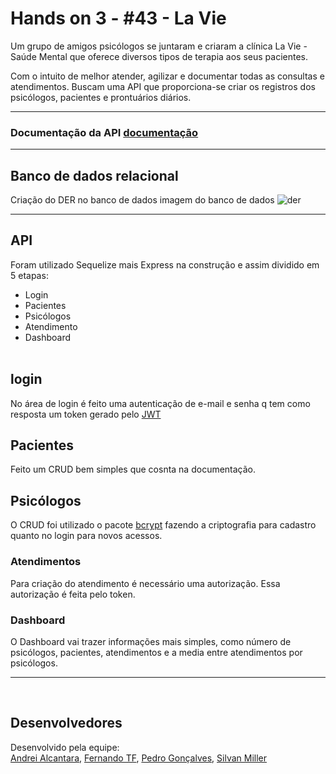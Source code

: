 # **Hands on 3 - #43 - La Vie**

Um grupo de amigos psicólogos se juntaram e criaram a clínica La Vie - Saúde Mental que oferece diversos tipos de terapia aos seus pacientes.

Com o intuito de melhor atender, agilizar e documentar todas as consultas e atendimentos.
Buscam uma API que proporciona-se criar os registros dos psicólogos, pacientes e prontuários diários.

<hr>

### **Documentação da API [documentação](https://documentaçãoDoPostmanOuInsonia)**

<hr>

## **Banco de dados relacional**

Criação do DER no banco de dados
imagem do banco de dados ![der]()

<hr>

## **API**

Foram utilizado Sequelize mais Express na construção e assim dividido em 5 etapas:
<br>

* Login
* Pacientes
* Psicólogos
* Atendimento
* Dashboard
    <br>
    <br>

## **login**

No área de login é feito uma autenticação de e-mail e senha q tem como resposta um token gerado pelo [JWT](https://www.npmjs.com/package/jsonwebtoken)

## **Pacientes**

Feito um CRUD bem simples que cosnta na documentação.

## **Psicólogos**

O CRUD foi utilizado o pacote [bcrypt](https://www.npmjs.com/package/bcrypt) fazendo a criptografia para cadastro quanto no login para novos acessos.

### **Atendimentos**

Para criação do atendimento é necessário uma autorização. Essa autorização é feita pelo token.

### **Dashboard**

O Dashboard vai trazer informações mais simples, como número de psicólogos, pacientes, atendimentos e a media entre atendimentos por psicólogos.

<hr>
<br>

## **Desenvolvedores**

Desenvolvido pela equipe:  
[Andrei Alcantara](https://github.com/dreialcantara),
[Fernando TF](https://github.com/froyalt),
[Pedro Gonçalves](https://github.com/pedrogoncaalves),
[Silvan Miller](https://github.com/silvanmiller)
